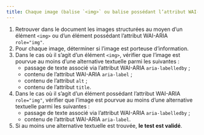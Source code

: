 ```yaml
---
title: Chaque image (balise `<img>` ou balise possédant l’attribut WAI-ARIA `role="img"`) [porteuse d’information](#image-porteuse-d-information) a-t-elle une [alternative textuelle](#alternative-textuelle-image) ?
---
```


1. Retrouver dans le document les images structurées au moyen d’un élément `<img>` ou d’un élément possédant l’attribut WAI-ARIA `role="img"`.
2. Pour chaque image, déterminer si l’image est porteuse d’information.
3. Dans le cas où il s’agit d’un élément `<img>`, vérifier que l’image est pourvue au moins d’une alternative textuelle parmi les suivantes :
   - passage de texte associé via l’attribut WAI-ARIA `aria-labelledby` ;
   - contenu de l’attribut WAI-ARIA `aria-label` ;
   - contenu de l’attribut `alt` ;
   - contenu de l’attribut `title`.
4. Dans le cas où il s’agit d’un élément possédant l’attribut WAI-ARIA `role="img"`, vérifier que l’image est pourvue au moins d’une alternative textuelle parmi les suivantes :
   - passage de texte associé via l’attribut WAI-ARIA `aria-labelledby` ;
   - contenu de l’attribut WAI-ARIA `aria-label`.
5. Si au moins une alternative textuelle est trouvée, **le test est validé**.
